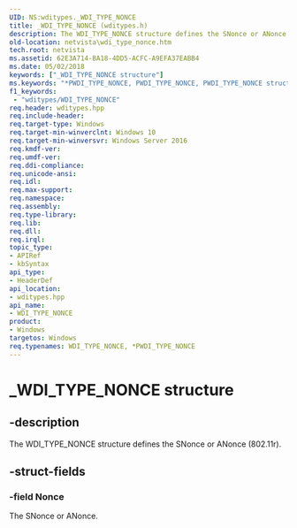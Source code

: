 ```yaml
---
UID: NS:wditypes._WDI_TYPE_NONCE
title: _WDI_TYPE_NONCE (wditypes.h)
description: The WDI_TYPE_NONCE structure defines the SNonce or ANonce (802.11r).
old-location: netvista\wdi_type_nonce.htm
tech.root: netvista
ms.assetid: 62E3A714-BA18-4DD5-ACFC-A9EFA37EABB4
ms.date: 05/02/2018
keywords: ["_WDI_TYPE_NONCE structure"]
ms.keywords: "*PWDI_TYPE_NONCE, PWDI_TYPE_NONCE, PWDI_TYPE_NONCE structure pointer [Network Drivers Starting with Windows Vista], WDI_TYPE_NONCE, WDI_TYPE_NONCE structure [Network Drivers Starting with Windows Vista], _WDI_TYPE_NONCE, netvista.wdi_type_nonce, wditypes/PWDI_TYPE_NONCE, wditypes/WDI_TYPE_NONCE"
f1_keywords:
 - "wditypes/WDI_TYPE_NONCE"
req.header: wditypes.hpp
req.include-header: 
req.target-type: Windows
req.target-min-winverclnt: Windows 10
req.target-min-winversvr: Windows Server 2016
req.kmdf-ver: 
req.umdf-ver: 
req.ddi-compliance: 
req.unicode-ansi: 
req.idl: 
req.max-support: 
req.namespace: 
req.assembly: 
req.type-library: 
req.lib: 
req.dll: 
req.irql: 
topic_type:
- APIRef
- kbSyntax
api_type:
- HeaderDef
api_location:
- wditypes.hpp
api_name:
- WDI_TYPE_NONCE
product:
- Windows
targetos: Windows
req.typenames: WDI_TYPE_NONCE, *PWDI_TYPE_NONCE
---
```


# _WDI_TYPE_NONCE structure


## -description


The WDI_TYPE_NONCE structure defines the SNonce or ANonce (802.11r).


## -struct-fields




### -field Nonce

The SNonce or ANonce.

